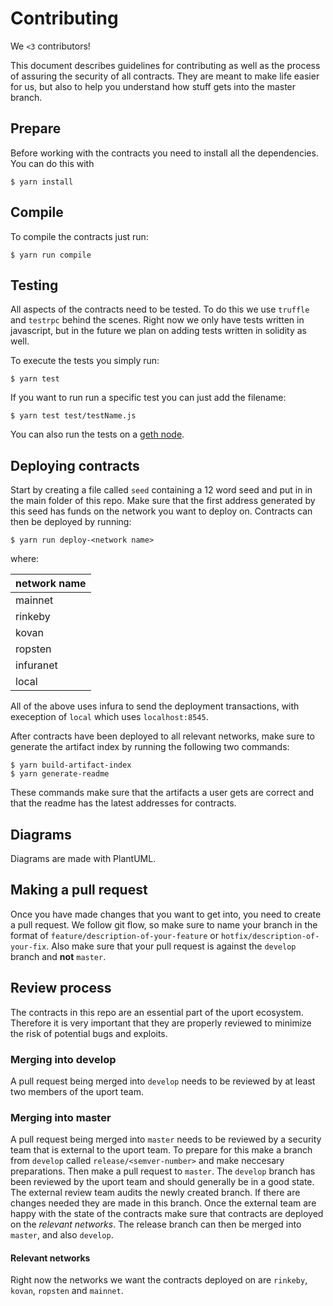 # Contributing
We `<3` contributors!

This document describes guidelines for contributing  as well as the process of assuring the security of all contracts. They are meant to make life easier for us, but also to help you understand how stuff gets into the master branch.

## Prepare
Before working with the contracts you need to install all the dependencies. You can do this with

```
$ yarn install
```

## Compile
To compile the contracts just run:
```
$ yarn run compile
```


## Testing
All aspects of the contracts need to be tested. To do this we use `truffle` and `testrpc` behind the scenes. Right now we only have tests written in javascript, but in the future we plan on adding tests written in solidity as well.

To execute the tests you simply run:
```
$ yarn test
```

If you want to run run a specific test you can just add the filename:
```
$ yarn test test/testName.js
```

You can also run the tests on a [geth node](./docs/private-geth-testing.md).

## Deploying contracts
Start by creating a file called `seed` containing a 12 word seed and put in in the main folder of this repo. Make sure that the first address generated by this seed has funds on the network you want to deploy on. Contracts can then be deployed by running:
```
$ yarn run deploy-<network name>
```
where:

|network name|
| --|
|mainnet|
|rinkeby|
|kovan|
|ropsten|
|infuranet|
|local|

All of the above uses infura to send the deployment transactions, with exeception of `local` which uses `localhost:8545`.

After contracts have been deployed to all relevant networks, make sure to generate the artifact index by running the following two commands:
```
$ yarn build-artifact-index
$ yarn generate-readme
```
These commands make sure that the artifacts a user gets are correct and that the readme has the latest addresses for contracts.

## Diagrams
Diagrams are made with PlantUML.

## Making a pull request
Once you have made changes that you want to get into, you need to create a pull request. We follow git flow, so make sure to name your branch in the format of `feature/description-of-your-feature` or `hotfix/description-of-your-fix`. Also make sure that your pull request is against the `develop` branch and **not** `master`.

## Review process
The contracts in this repo are an essential part of the uport ecosystem. Therefore it is very important that they are properly reviewed to minimize the risk of potential bugs and exploits.

### Merging into develop
A pull request being merged into `develop` needs to be reviewed by at least two members of the uport team.

### Merging into master
A pull request being merged into `master` needs to be reviewed by a security team that is external to the uport team. To prepare for this make a branch from `develop` called `release/<semver-number>` and make neccesary preparations. Then make a pull request to `master`. The `develop` branch has been reviewed by the uport team and should generally be in a good state. The external review team audits the newly created branch. If there are changes needed they are made in this branch. Once the external team are happy with the state of the contracts make sure that contracts are deployed on the *relevant networks*. The release branch can then be merged into `master`, and also `develop`.

#### Relevant networks
Right now the networks we want the contracts deployed on are `rinkeby`, `kovan`, `ropsten` and `mainnet`.

